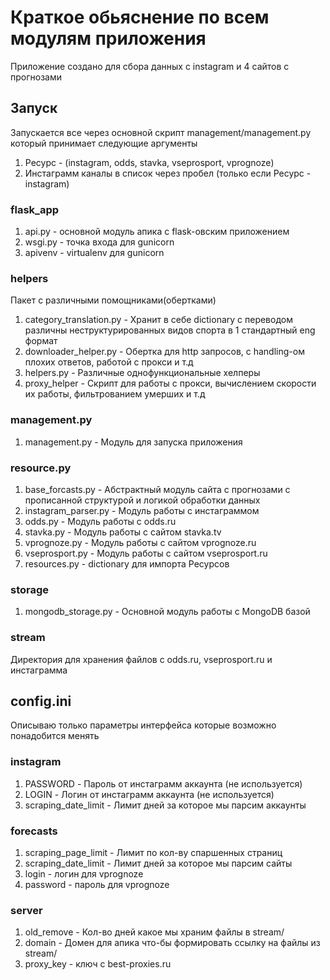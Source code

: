 # Краткое обьяснение по всем модулям приложения
Приложение создано для сбора данных с instagram и 4 сайтов с прогнозами

## Запуск
Запускается все через основной скрипт management/management.py который принимает следующие аргументы
1. Ресурс - (instagram, odds, stavka, vseprosport, vprognoze)
2. Инстаграмм каналы в список через пробел (только если Ресурс - instagram)

### flask_app
1. api.py - основной модуль апика с flask-овским приложением
2. wsgi.py - точка входа для gunicorn
3. apivenv - virtualenv для gunicorn

### helpers
Пакет с различными помощниками(обертками)
1. category_translation.py - Хранит в себе dictionary с переводом различны неструктурированных видов спорта в 1 стандартный eng формат
2. downloader_helper.py - Обертка для http запросов, с handling-ом плохих ответов, работой с прокси и т.д
3. helpers.py - Различные однофункциональные хелперы
4. proxy_helper - Скрипт для работы с прокси, вычислением скорости их работы, фильтрованием умерших и т.д

### management.py
1. management.py - Модуль для запуска приложения

### resource.py
1. base_forcasts.py - Абстрактный модуль сайта с прогнозами с прописанной структурой и логикой обработки данных
2. instagram_parser.py - Модуль работы с инстаграммом
3. odds.py - Модуль работы с odds.ru
4. stavka.py - Модуль работы с сайтом stavka.tv
5. vprognoze.py - Модуль работы с сайтом vprognoze.ru
6. vseprosport.py - Модуль работы с сайтом vseprosport.ru
7. resources.py - dictionary для импорта Ресурсов

### storage
1. mongodb_storage.py - Основной модуль работы с MongoDB базой

### stream
Директория для хранения файлов с odds.ru, vseprosport.ru и инстаграмма

## config.ini
Описываю только параметры интерфейса которые возможно понадобится менять

### instagram
1. PASSWORD - Пароль от инстаграмм аккаунта (не используется)
2. LOGIN - Логин от инстаграмм аккаунта (не используется)
3. scraping_date_limit - Лимит дней за которое мы парсим аккаунты

### forecasts
1. scraping_page_limit - Лимит по кол-ву спаршенных страниц
2. scraping_date_limit - Лимит дней за которое мы парсим сайты
3. login - логин для vprognoze
4. password - пароль для vprognoze
### server
1. old_remove - Кол-во дней какое мы храним файлы в stream/
2. domain - Домен для апика что-бы формировать ссылку на файлы из stream/
3. proxy_key - ключ с best-proxies.ru
